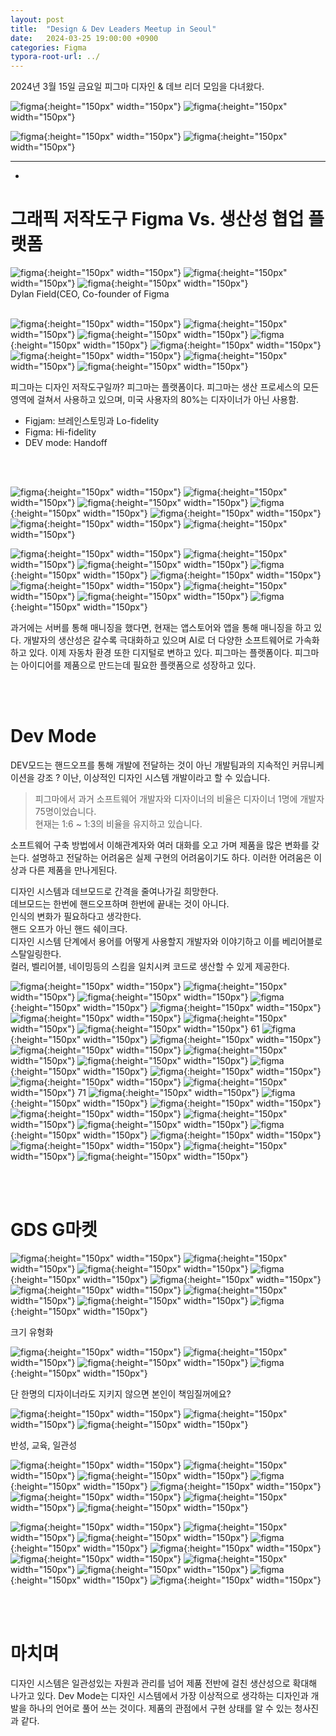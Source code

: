 ```yaml
---
layout: post
title:  "Design & Dev Leaders Meetup in Seoul"
date:   2024-03-25 19:00:00 +0900
categories: Figma
typora-root-url: ../
---
```


2024년 3월 15일 금요일
피그마 디자인 & 데브 리더 모임을 다녀왔다.


![figma](../assets/images/figma_240315_01.jpg){:height="150px" width="150px"}
![figma](../assets/images/figma_240315_03.jpg){:height="150px" width="150px"}
<!-- ![figma](../assets/images/figma_240315_04.jpg){:height="150px" width="150px"} -->
![figma](../assets/images/figma_240315_07.jpg){:height="150px" width="150px"}
![figma](../assets/images/figma_240315_08.jpg){:height="150px" width="150px"}


<!-- 연사로는 피그마 CEO Dylan, ㅣ.. 
에게 디지인 저작도구의 피그마의 비젼을 들을 수 있었습니다. -->

---
-

# **그래픽 저작도구 Figma Vs. 생산성 협업 플랫폼**

![figma](../assets/images/figma_240315_18.jpg){:height="150px" width="150px"}
![figma](../assets/images/figma_240315_19.jpg){:height="150px" width="150px"}
![figma](../assets/images/figma_240315_20.jpg){:height="150px" width="150px"}
<br>Dylan Field(CEO, Co-founder of Figma
<br><br>

![figma](../assets/images/figma_240315_21.jpg){:height="150px" width="150px"}
![figma](../assets/images/figma_240315_22.jpg){:height="150px" width="150px"}
![figma](../assets/images/figma_240315_24.jpg){:height="150px" width="150px"}
![figma](../assets/images/figma_240315_26.jpg){:height="150px" width="150px"}
![figma](../assets/images/figma_240315_27.jpg){:height="150px" width="150px"}
![figma](../assets/images/figma_240315_28.jpg){:height="150px" width="150px"}
![figma](../assets/images/figma_240315_29.jpg){:height="150px" width="150px"}
![figma](../assets/images/figma_240315_30.jpg){:height="150px" width="150px"}

피그마는 디자인 저작도구일까? 
피그마는 플랫폼이다. 피그마는 생산 프로세스의 모든 영역에 걸쳐서 사용하고 있으며, 미국 사용자의 80%는 디자이너가 아닌 사용함.
- Figjam: 브레인스토밍과 Lo-fidelity
- Figma: Hi-fidelity
- DEV mode: Handoff

<br><br>

![figma](../assets/images/figma_240315_31.jpg){:height="150px" width="150px"}
![figma](../assets/images/figma_240315_32.jpg){:height="150px" width="150px"}
![figma](../assets/images/figma_240315_33.jpg){:height="150px" width="150px"}
![figma](../assets/images/figma_240315_34.jpg){:height="150px" width="150px"}
![figma](../assets/images/figma_240315_35.jpg){:height="150px" width="150px"}
![figma](../assets/images/figma_240315_36.jpg){:height="150px" width="150px"}
![figma](../assets/images/figma_240315_37.jpg){:height="150px" width="150px"}
<!-- ![figma](../assets/images/figma_240315_38.jpg){:height="150px" width="150px"} -->
![figma](../assets/images/figma_240315_39.jpg){:height="150px" width="150px"}
![figma](../assets/images/figma_240315_41.jpg){:height="150px" width="150px"}
![figma](../assets/images/figma_240315_44.jpg){:height="150px" width="150px"}
![figma](../assets/images/figma_240315_45.jpg){:height="150px" width="150px"}
![figma](../assets/images/figma_240315_46.jpg){:height="150px" width="150px"}
![figma](../assets/images/figma_240315_47.jpg){:height="150px" width="150px"}
![figma](../assets/images/figma_240315_48.jpg){:height="150px" width="150px"}
![figma](../assets/images/figma_240315_49.jpg){:height="150px" width="150px"}
![figma](../assets/images/figma_240315_51.jpg){:height="150px" width="150px"}

과거에는 서버를 통해 매니징을 했다면, 현재는 앱스토어와 앱을 통해 매니징을 하고 있다.
개발자의 생산성은 갈수록 극대화하고 있으며 AI로 더 다양한 소프트웨어로 가속화하고 있다.
이제 자동차 환경 또한 디지털로 변하고 있다.
피그마는 플랫폼이다. 피그마는 아이디어를 제품으로 만드는데 필요한 플랫폼으로 성장하고 있다.

<br><br>

# **Dev Mode**
DEV모드는 핸드오프를 통해 개발에 전달하는 것이 아닌 개발팀과의 지속적인 커뮤니케이션을 강조
? 이난, 이상적인 디자인 시스템 개발이라고 할 수 있습니다.

>피그마에서 과거 소프트웨어 개발자와 디자이너의 비율은 디자이너 1명에 개발자 75명이었습니다.  
현재는 1:6 ~ 1:3의 비율을 유지하고 있습니다.  


소프트웨어 구축 방법에서 이해관계자와 여러 대화를 오고 가며 제품을 많은 변화를 갖는다.
설명하고 전달하는 어려움은 실제 구현의 어려움이기도 하다. 이러한 어려움은 이상과 다른 제품을 만나게된다.

디자인 시스템과 데브모드로 간격을 줄여나가길 희망한다.  
데브모드는 한번에 핸드오프하며 한번에 끝내는 것이 아니다.  
인식의 변화가 필요하다고 생각한다.  
핸드 오프가 아닌 핸드 쉐이크다.   
디자인 시스템 단계에서 용어를 어떻게 사용할지 개발자와 이야기하고 이를 베리어블로 스탈일링한다.  
컬러, 벨리어블, 네이밍등의 스킴을 일치시켜 코드로 생산할 수 있게 제공한다.  





<!-- ![figma](../assets/images/figma_240315_11.jpg){:height="150px" width="150px"} -->

<!-- Scott
![figma](../assets/images/figma_240315_12.jpg){:height="150px" width="150px"}
![figma](../assets/images/figma_240315_13.jpg){:height="150px" width="150px"}
![figma](../assets/images/figma_240315_14.jpg){:height="150px" width="150px"}
![figma](../assets/images/figma_240315_15.jpg){:height="150px" width="150px"}
![figma](../assets/images/figma_240315_16.jpg){:height="150px" width="150px"}
![figma](../assets/images/figma_240315_17.jpg){:height="150px" width="150px"} -->

![figma](../assets/images/figma_240315_52.jpg){:height="150px" width="150px"}
![figma](../assets/images/figma_240315_53.jpg){:height="150px" width="150px"}
![figma](../assets/images/figma_240315_55.jpg){:height="150px" width="150px"}
![figma](../assets/images/figma_240315_56.jpg){:height="150px" width="150px"}
![figma](../assets/images/figma_240315_57.jpg){:height="150px" width="150px"}
![figma](../assets/images/figma_240315_58.jpg){:height="150px" width="150px"}
![figma](../assets/images/figma_240315_59.jpg){:height="150px" width="150px"}
![figma](../assets/images/figma_240315_60.jpg){:height="150px" width="150px"}
61
![figma](../assets/images/figma_240315_61.jpg){:height="150px" width="150px"}
![figma](../assets/images/figma_240315_62.jpg){:height="150px" width="150px"}
![figma](../assets/images/figma_240315_64.jpg){:height="150px" width="150px"}
![figma](../assets/images/figma_240315_65.jpg){:height="150px" width="150px"}
![figma](../assets/images/figma_240315_66.jpg){:height="150px" width="150px"}
![figma](../assets/images/figma_240315_67.jpg){:height="150px" width="150px"}
![figma](../assets/images/figma_240315_68.jpg){:height="150px" width="150px"}
![figma](../assets/images/figma_240315_69.jpg){:height="150px" width="150px"}
![figma](../assets/images/figma_240315_70.jpg){:height="150px" width="150px"}
71
![figma](../assets/images/figma_240315_71.jpg){:height="150px" width="150px"}
![figma](../assets/images/figma_240315_72.jpg){:height="150px" width="150px"}
![figma](../assets/images/figma_240315_73.jpg){:height="150px" width="150px"}
![figma](../assets/images/figma_240315_74.jpg){:height="150px" width="150px"}
![figma](../assets/images/figma_240315_75.jpg){:height="150px" width="150px"}
![figma](../assets/images/figma_240315_76.jpg){:height="150px" width="150px"}
![figma](../assets/images/figma_240315_77.jpg){:height="150px" width="150px"}
![figma](../assets/images/figma_240315_78.jpg){:height="150px" width="150px"}
![figma](../assets/images/figma_240315_79.jpg){:height="150px" width="150px"}
![figma](../assets/images/figma_240315_80.jpg){:height="150px" width="150px"}
![figma](../assets/images/figma_240315_81.jpg){:height="150px" width="150px"}

<br><br>

# **GDS G마켓**
![figma](../assets/images/figma_240315_84.jpg){:height="150px" width="150px"}
![figma](../assets/images/figma_240315_85.jpg){:height="150px" width="150px"}
![figma](../assets/images/figma_240315_86.jpg){:height="150px" width="150px"}
![figma](../assets/images/figma_240315_88.jpg){:height="150px" width="150px"}
![figma](../assets/images/figma_240315_89.jpg){:height="150px" width="150px"}
![figma](../assets/images/figma_240315_90.jpg){:height="150px" width="150px"}
![figma](../assets/images/figma_240315_91.jpg){:height="150px" width="150px"}
![figma](../assets/images/figma_240315_92.jpg){:height="150px" width="150px"}
![figma](../assets/images/figma_240315_93.jpg){:height="150px" width="150px"}
<figcaption>크기 유형화</figcaption>

![figma](../assets/images/figma_240315_95.jpg){:height="150px" width="150px"}
![figma](../assets/images/figma_240315_97.jpg){:height="150px" width="150px"}
![figma](../assets/images/figma_240315_98.jpg){:height="150px" width="150px"}
![figma](../assets/images/figma_240315_99.jpg){:height="150px" width="150px"}
<figcaption>단 한명의 디자이너라도 지키지 않으면 본인이 책임질꺼에요?</figcaption>

![figma](../assets/images/figma_240315_100.jpg){:height="150px" width="150px"}
![figma](../assets/images/figma_240315_101.jpg){:height="150px" width="150px"}
![figma](../assets/images/figma_240315_103.jpg){:height="150px" width="150px"}
<figcaption>반성, 교육, 일관성</figcaption>

![figma](../assets/images/figma_240315_104.jpg){:height="150px" width="150px"}
![figma](../assets/images/figma_240315_107.jpg){:height="150px" width="150px"}
![figma](../assets/images/figma_240315_109.jpg){:height="150px" width="150px"}
![figma](../assets/images/figma_240315_111.jpg){:height="150px" width="150px"}
![figma](../assets/images/figma_240315_112.jpg){:height="150px" width="150px"}
![figma](../assets/images/figma_240315_113.jpg){:height="150px" width="150px"}
![figma](../assets/images/figma_240315_114.jpg){:height="150px" width="150px"}
![figma](../assets/images/figma_240315_115.jpg){:height="150px" width="150px"}
<!-- ![figma](../assets/images/figma_240315_116.jpg){:height="150px" width="150px"} -->
![figma](../assets/images/figma_240315_117.jpg){:height="150px" width="150px"}
![figma](../assets/images/figma_240315_118.jpg){:height="150px" width="150px"}
![figma](../assets/images/figma_240315_119.jpg){:height="150px" width="150px"}
![figma](../assets/images/figma_240315_122.jpg){:height="150px" width="150px"}
![figma](../assets/images/figma_240315_123.jpg){:height="150px" width="150px"}
![figma](../assets/images/figma_240315_124.jpg){:height="150px" width="150px"}
![figma](../assets/images/figma_240315_125.jpg){:height="150px" width="150px"}
![figma](../assets/images/figma_240315_126.jpg){:height="150px" width="150px"}
![figma](../assets/images/figma_240315_128.jpg){:height="150px" width="150px"}
![figma](../assets/images/figma_240315_130.jpg){:height="150px" width="150px"}


<br><br>

# **마치며**
디자인 시스템은 일관성있는 자원과 관리를 넘어 제품 전반에 걸친 생산성으로 확대해 나가고 있다.
Dev Mode는 디자인 시스템에서 가장 이상적으로 생각하는 디자인과 개발을 하나의 언어로 풀어 쓰는 것이다.
제품의 관점에서 구현 상태를 알 수 있는 청사진과 같다.

<br><br><br><br>